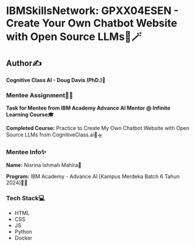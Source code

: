 # IBMSkillsNetwork: GPXX04ESEN - Create Your Own Chatbot Website with Open Source LLMs🌈🪄 

## Author✍️

**Cognitive Class AI - Doug Davis (PhD.)💎**

### Mentee Assignment📝📂

**Task for Mentee from IBM Academy Advance AI Mentor @ Infinite Learning Course**🎓

**Completed Course:** Practice to Create My Own Chatbot Website with Open Source LLMs from CognitiveClass.ai🔭🛸

### Mentee Info✨

**Name:** Nisrina Ishmah Mahira🧕

**Program:** IBM Academy - Advance Al [Kampus Merdeka Batch 6 Tahun 2024]🏫🎉

### Tech Stack💻

* HTML
* CSS
* JS
* Python
* Docker
